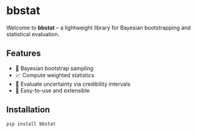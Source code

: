 # bbstat

Welcome to **bbstat** – a lightweight library for Bayesian bootstrapping and statistical evaluation.

## Features

- 🧮 Bayesian bootstrap sampling
- 📈 Compute weighted statistics
- 🎯 Evaluate uncertainty via credibility intervals
- 🧪 Easy-to-use and extensible

## Installation

```bash
pip install bbstat
```
